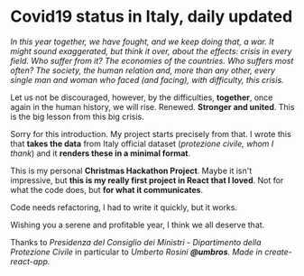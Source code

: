 

# Covid19 status in Italy, daily updated

*In this year together, we have fought, and we keep doing that, a war. It might sound exaggerated, but think it over, about the effects: crisis in every field. Who suffer from it? The economies of the countries. Who suffers most often? The society, the human relation and, more than any other, every single man and woman who faced (and facing), with difficulty, this crisis.*
> 
Let us not be discouraged, however, by the difficulties, **together**, once again in the human history, we will rise. Renewed. **Stronger and united**.
This is the big lesson from this big crisis.

Sorry for this introduction. My project starts precisely from that.
I wrote this that **takes the data** from Italy official dataset (*protezione civile, whom I thank*) and it **renders these in a minimal format**.
 
This is my personal **Christmas Hackathon Project**.
Maybe it isn't impressive, but **this is my really first project in React that I loved**. Not for what the code does, but **for what it communicates**.

Code needs refactoring, I had to write it quickly, but it works.

Wishing you a serene and profitable year, I think we all deserve that.


Thanks to <em>Presidenza del Consiglio dei Ministri - Dipartimento della Protezione Civile</em> in particular to <em>Umberto Rosini<em> <strong>@umbros</strong>.
Made in create-react-app.
